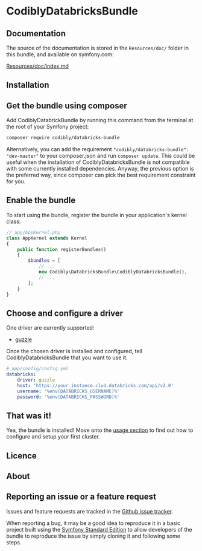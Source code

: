 CodiblyDatabricksBundle
=======================

Documentation
-------------

The source of the documentation is stored in the `Resources/doc/` folder
in this bundle, and available on symfony.com:

[Resources/doc/index.md](https://github.com/codibly/DatabricksBundle/blob/master/Resources/doc/index.md)

Installation
-------------

## Get the bundle using composer

Add CodiblyDatabrickBundle by running this command from the terminal at the root of
your Symfony project:

```bash
composer require codibly/databricks-bundle
```

Alternatively, you can add the requirement `"codibly/databricks-bundle": "dev-master"` to your composer.json and run `composer update`.
This could be useful when the installation of CodiblyDatabricksBundle is not compatible with some currently installed dependencies. Anyway, the previous option is the preferred way, since composer can pick the best requirement constraint for you.

## Enable the bundle

To start using the bundle, register the bundle in your application's kernel class:

```php
// app/AppKernel.php
class AppKernel extends Kernel
{
    public function registerBundles()
    {
        $bundles = [
            // ...
            new Codibly\DatabricksBundle\CodiblyDatabricksBundle(),
            // ...
        ];
    }
}
```

## Choose and configure a driver

One driver are currently supported:

  * [guzzle](http://www.doctrine-project.org/projects/orm.html)

Once the chosen driver is installed and configured, tell
CodiblyDatabricksBundle that you want to use it.

```yaml
# app/config/config.yml
databricks:
    driver: guzzle
    host: 'https://your_instance.clud.databricks.com/api/v2.0'
    username: '%env(DATABRICKS_USERNAME)%'
    password: '%env(DATABRICKS_PASSWORD)%'
```

## That was it!

Yea, the bundle is installed! Move onto the [usage section](usage.md) to find out how
to configure and setup your first cluster.

Licence
-------

About
-----

Reporting an issue or a feature request
---------------------------------------

Issues and feature requests are tracked in the [Github issue tracker](https://github.com/Codibly/DatabricksBundle/issues).

When reporting a bug, it may be a good idea to reproduce it in a basic project
built using the [Symfony Standard Edition](https://github.com/symfony/symfony-standard)
to allow developers of the bundle to reproduce the issue by simply cloning it
and following some steps.
